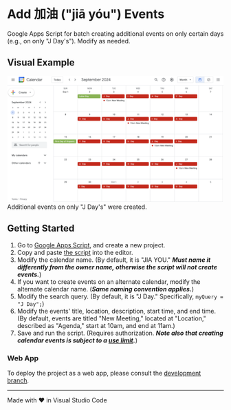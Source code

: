# Add 加油 ("jiā yóu") Events

Google Apps Script for batch creating additional events on only certain days (e.g., on only "J Day's"). Modify as needed.

## Visual Example

<img src="screenshots/calendar.png" alt="screenshot of calendar" width="800"><br>Additional events on only "J Day's" were created.

## Getting Started

1. Go to [Google Apps Script](https://script.google.com/), and create a new project.
2. Copy and paste [the script](./Code.gs) into the editor.
3. Modify the calendar name. (By default, it is "JIA YOU." ***Must name it differently from the owner name, otherwise the script will not create events.***)
4. If you want to create events on an alternate calendar, modify the alternate calendar name. (***Same naming convention applies.***)
5. Modify the search query. (By default, it is "J Day." Specifically, `myQuery = "J Day";`)
6. Modify the events' title, location, description, start time, and end time. (By default, events are titled "New Meeting," located at "Location," described as "Agenda," start at 10am, and end at 11am.)
7. Save and run the script. (Requires authorization. ***Note also that creating calendar events is subject to a [use limit](https://support.google.com/a/answer/2905486?hl=en).***)

### Web App

To deploy the project as a web app, please consult the [development branch](https://github.com/saegl5/jiayou_add_events/tree/development).

<hr>
Made with &heartsuit; in Visual Studio Code